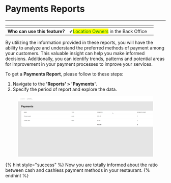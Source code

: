 # Payments Reports

***

<table data-card-size="large" data-view="cards"><thead><tr><th></th><th></th><th></th></tr></thead><tbody><tr><td><strong>Who can use this feature?</strong></td><td><span data-gb-custom-inline data-tag="emoji" data-code="2714">✔</span><mark style="color:green;">Location Owners</mark> in the Back Office</td><td></td></tr></tbody></table>

By utilizing the information provided in these reports, you will have the ability to analyze and understand the preferred methods of payment among your customers. This valuable insight can help you make informed decisions. Additionally, you can identify trends, patterns and potential areas for improvement in your payment processes to improve your services.

To get a **Payments Report**, please follow to these steps:

1. Navigate to the **'Reports' > 'Payments'**.
2. Specify the period of report and explore the data.

<figure><img src="../.gitbook/assets/payments-report.jpg" alt=""><figcaption></figcaption></figure>

{% hint style="success" %}
Now you are totally informed about the ratio between cash and cashless payment methods in your restaurant.
{% endhint %}
